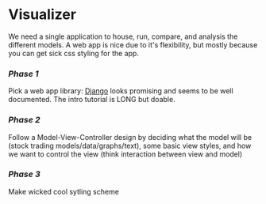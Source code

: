 # Visualizer
We need a single application to house, run, compare, and analysis the different models. A web app is nice due to it's flexibility, but mostly because you can get sick css styling for the app.

### *Phase 1*
Pick a web app library: [Django](https://www.djangoproject.com) looks promising and seems to be well documented. The intro tutorial is LONG but doable.

### *Phase 2*
Follow a Model-View-Controller design by deciding what the model will be (stock trading models/data/graphs/text), some basic view styles, and how we want to control the view (think interaction between view and model)

### *Phase 3*
Make wicked cool sytling scheme
